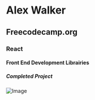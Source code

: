 # Alex Walker

## Freecodecamp.org

### React

#### Front End Development Librairies

##### Completed Project

![Image](markdown-preview/public/completedProject.jpeg)
